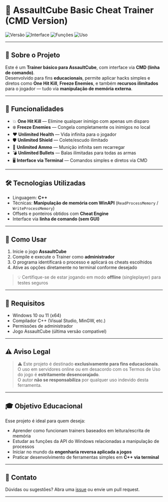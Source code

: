 # 🎯 AssaultCube Basic Cheat Trainer (CMD Version)

![Versão](https://img.shields.io/badge/Versão-Básica%20Avançada-lightgrey?style=flat-square)
![Interface](https://img.shields.io/badge/Interface-Terminal%20%2F%20CMD-blue?style=flat-square)
![Funções](https://img.shields.io/badge/Funções-OneHitKill%2C%20Freeze%2C%20Unlimited%20Stats-red?style=flat-square)
![Uso](https://img.shields.io/badge/Uso-Educacional-yellow?style=flat-square)

---

## 📘 Sobre o Projeto

Este é um **Trainer básico para AssaultCube**, com interface via **CMD (linha de comando)**.  
Desenvolvido para fins **educacionais**, permite aplicar hacks simples e diretos como **One Hit Kill**, **Freeze Enemies**, e também **recursos ilimitados** para o jogador — tudo via **manipulação de memória externa**.

---

## 🧩 Funcionalidades

- 💥 **One Hit Kill** — Elimine qualquer inimigo com apenas um disparo  
- ❄️ **Freeze Enemies** — Congela completamente os inimigos no local  
- ❤️ **Unlimited Health** — Vida infinita para o jogador  
- 🛡️ **Unlimited Shield** — Colete/escudo ilimitado  
- 🔫 **Unlimited Ammo** — Munição infinita sem recarregar  
- 💣 **Unlimited Bullets** — Balas ilimitadas para todas as armas  
- 🖥️ **Interface via Terminal** — Comandos simples e diretos via CMD

---

## 🛠️ Tecnologias Utilizadas

- Linguagem: **C++**  
- Técnicas: **Manipulação de memória com WinAPI** (`ReadProcessMemory` / `WriteProcessMemory`)  
- Offsets e ponteiros obtidos com **Cheat Engine**  
- Interface via **linha de comando (sem GUI)**

---

## 🚀 Como Usar

1. Inicie o jogo **AssaultCube**  
2. Compile e execute o Trainer como **administrador**  
3. O programa identificará o processo e aplicará os cheats escolhidos  
4. Ative as opções diretamente no terminal conforme desejado

> 💡 Certifique-se de estar jogando em modo **offline** (singleplayer) para testes seguros

---

## 📌 Requisitos

- Windows 10 ou 11 (x64)  
- Compilador C++ (Visual Studio, MinGW, etc.)  
- Permissões de administrador  
- Jogo AssaultCube (última versão compatível)

---

## ⚠️ Aviso Legal

> ⚠️ Este projeto é destinado **exclusivamente para fins educacionais**.  
> O uso em servidores online ou em desacordo com os Termos de Uso do jogo é **estritamente desencorajado**.  
> O autor **não se responsabiliza** por qualquer uso indevido desta ferramenta.

---

## 🎓 Objetivo Educacional

Esse projeto é ideal para quem deseja:

- Aprender como funcionam trainers baseados em leitura/escrita de memória  
- Estudar as funções da API do Windows relacionadas a manipulação de processos  
- Iniciar no mundo da **engenharia reversa aplicada a jogos**  
- Praticar desenvolvimento de ferramentas simples em **C++ via terminal**

---

## 📩 Contato

Dúvidas ou sugestões? Abra uma [issue](https://github.com/seuusuario/seurepositorio/issues) ou envie um pull request.

---
